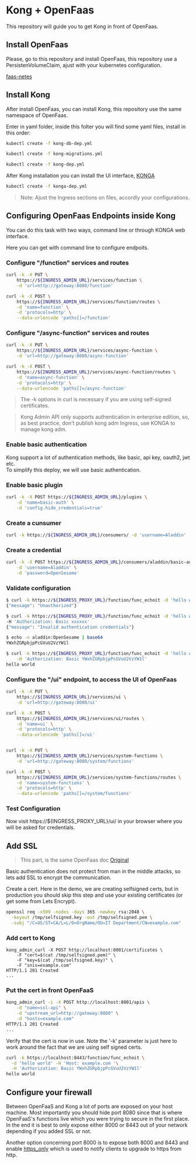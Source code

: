 # Kong + OpenFaas
This repository will guide you to get Kong in front of OpenFaas.

## Install OpenFaas
Please, go to this repository and install OpenFaas, this repository use a PersistenVolumeClaim, ajust with your kubernetes configuration.

[faas-netes](https://github.com/klinux/faas-netes.git)

## Install Kong
After install OpenFaas, you can install Kong, this repository use the same namespace of OpenFaas.

Enter in yaml folder, inside this folter you will find some yaml files, install in this order:

```sh
kubectl create -f kong-db-dep.yml
```

```sh
kubectl create -f kong-migrations.yml
```

```sh
kubectl create -f kong-dep.yml
```

After Kong installation you can install the UI interface, [KONGA](https://github.com/pantsel/konga)

```sh
kubectl create -f konga-dep.yml
```

> Note: Ajust the Ingress sections on files, accordly your configurations.

## Configuring OpenFaas Endpoints inside Kong
You can do this task with two ways, command line or through KONGA web interface.

Here you can get with command line to configure endpoits.

### Configure "/function" services and routes

```sh
curl -k -X PUT \
    https://${INGRESS_ADMIN_URL}/services/function \
    -d 'url=http://gateway:8080/function'

curl -k -X POST \
    https://${INGRESS_ADMIN_URL}/services/function/routes \
    -d 'name=function' \
    -d 'protocols=http' \
    --data-urlencode 'paths[]=/function'
```

### Configure "/async-function" services and routes

```sh
curl -k -X PUT \
    https://${INGRESS_ADMIN_URL}/services/async-function \
    -d 'url=http://gateway:8080/async-function'

curl -k -X POST \
    https://${INGRESS_ADMIN_URL}/services/async-function/routes \
    -d 'name=async-function' \
    -d 'protocols=http' \
    --data-urlencode 'paths[]=/async-function'
```

> The -k options in curl is necessary if you are using self-signed certificates.

> Kong Admin API only supports authentication in enterprise edition, so, as best practice, don't publish kong adm Ingress, use KONGA to manage kong adm.

### Enable basic authentication
Kong support a lot of authentication methods, like basic, api key, oauth2, jwt etc.  
To simplify this deploy, we will use basic authentication.

### Enable basic plugin

```sh
curl -k -X POST https://${INGRESS_ADMIN_URL}/plugins \
    -d 'name=basic-auth' \
    -d 'config.hide_credentials=true'
```

### Create a cunsumer

```sh
curl -k https://${INGRESS_ADMIN_URL}/consumers/ -d 'username=Aladdin'
```

### Create a credential

```sh
curl -k -X POST https://${INGRESS_ADMIN_URL}/consumers/aladdin/basic-auth \
    -d 'username=Aladdin' \
    -d 'password=OpenSesame'
```

### Validate configuration

```sh
$ curl -k https://${INGRESS_PROXY_URL}/function/func_echoit -d 'hello world'
{"message": "Unauthorized"}

$ curl -k https://${INGRESS_PROXY_URL}/function/func_echoit -d 'hello world' \
-H 'Authorization: Basic xxxxxx'
{"message": "Invalid authentication credentials"}

$ echo -n aladdin:OpenSesame | base64
YWxhZGRpbjpPcGVuU2VzYW1l

$ curl -k https://${INGRESS_PROXY_URL}/function/func_echoit -d 'hello world' \
    -H 'Authorization: Basic YWxhZGRpbjpPcGVuU2VzYW1l'
hello world
```

### Configure the "/ui" endpoint, to access the UI of OpenFaas

```sh
curl -k -X PUT \
    https://${INGRESS_ADMIN_URL}/services/ui \
    -d 'url=http://gateway:8080/ui'

curl -k -X POST \
    https://${INGRESS_ADMIN_URL}/services/ui/routes \
    -d 'name=ui' \
    -d 'protocols=http' \
    --data-urlencode 'paths[]=/ui'
```

```sh

curl -k -X PUT \
    https://${INGRESS_ADMIN_URL}/services/system-functions \
    -d 'url=http://gateway:8080/system/functions'

curl -k -X POST \
    https://${INGRESS_ADMIN_URL}/services/system-functions/routes \
    -d 'name=system-functions' \
    -d 'protocols=http' \
    --data-urlencode 'paths[]=/system/functions'
```
### Test Configuration
Now visit https://${INGRESS_PROXY_URL}/ui/ in your browser where you will be asked for credentials.

## Add SSL
> This part, is the same OpenFaas doc [Original](https://github.com/openfaas/faas/blob/master/guide/kong_integration.md) 

Basic authentication does not protect from man in the middle attacks, so lets add SSL to encrypt the communication.

Create a cert. Here in the demo, we are creating selfsigned certs, but in production you should skip this step and use your existing certificates (or get some from Lets Encrypt).

```sh
openssl req -x509 -nodes -days 365 -newkey rsa:2048 \
  -keyout /tmp/selfsigned.key -out /tmp/selfsigned.pem \
  -subj "/C=US/ST=CA/L=L/O=OrgName/OU=IT Department/CN=example.com"
```

### Add cert to Kong

```
kong_admin_curl -X POST http://localhost:8001/certificates \
    -F "cert=$(cat /tmp/selfsigned.pem)" \
    -F "key=$(cat /tmp/selfsigned.key)" \
    -F "snis=example.com"
HTTP/1.1 201 Created
...
```

### Put the cert in front OpenFaaS

```sh
kong_admin_curl -i -X POST http://localhost:8001/apis \
    -d "name=ssl-api" \
    -d "upstream_url=http://gateway:8080" \
    -d "hosts=example.com"
HTTP/1.1 201 Created
...
```

Verify that the cert is now in use. Note the '-k' parameter is just here to work around the fact that we are using self signed certs.

```sh
curl -k https://localhost:8443/function/func_echoit \
  -d 'hello world' -H 'Host: example.com '\
  -H 'Authorization: Basic YWxhZGRpbjpPcGVuU2VzYW1l'
hello world
```

## Configure your firewall

Between OpenFaaS and Kong a lot of ports are exposed on your host machine. Most importantly you should hide port 8080 since that is where OpenFaaS's functions live which you were trying to secure in the first place. In the end it is best to only expose either 8000 or 8443 out of your network depending if you added SSL or not.

Another option concerning port 8000 is to expose both 8000 and 8443 and enable [https_only](https://getkong.org/docs/latest/proxy/#the-https_only-property) which is used to notify clients to upgrade to https from http.
